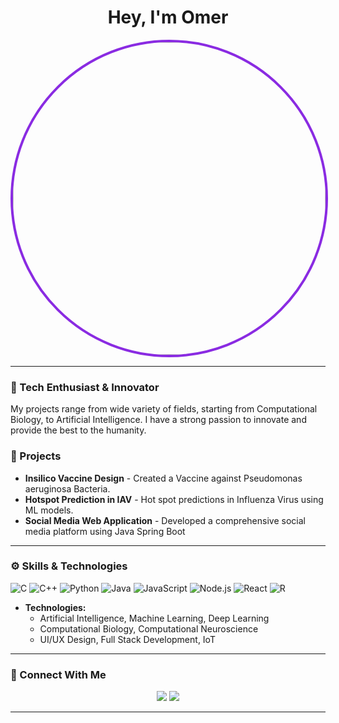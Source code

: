 
<h1 align="center">Hey, I'm Omer</h1>

<p align="center">
  <img src="https://i.pinimg.com/originals/11/ae/23/11ae2321cb1ba13d2e2c0a37b5ade342.gif" width="500" style="border-radius: 50%; border: 4px solid #8a2be2;">
</p>

---

### 🧠 Tech Enthusiast & Innovator

My projects range from wide variety of fields, starting from Computational Biology, to Artificial Intelligence. I have a strong passion to innovate and provide the best to the humanity. 

### 💼 Projects

- **Insilico Vaccine Design** - Created a Vaccine against Pseudomonas aeruginosa Bacteria.
- **Hotspot Prediction in IAV** - Hot spot predictions in Influenza Virus using ML models.
- **Social Media Web Application** -  Developed a comprehensive social media platform using Java Spring Boot

---

### ⚙️ Skills & Technologies

![C](https://img.shields.io/badge/Code-C-informational?style=flat&logo=c&logoColor=white&color=00599C)
![C++](https://img.shields.io/badge/Code-C++-informational?style=flat&logo=c%2B%2B&logoColor=white&color=00599C)
![Python](https://img.shields.io/badge/Code-Python-informational?style=flat&logo=python&logoColor=white&color=3776AB)
![Java](https://img.shields.io/badge/Code-Java-informational?style=flat&logo=java&logoColor=white&color=FF4500)
![JavaScript](https://img.shields.io/badge/Code-JavaScript-informational?style=flat&logo=javascript&logoColor=white&color=F7DF1E)
![Node.js](https://img.shields.io/badge/Backend-Node.js-informational?style=flat&logo=node.js&logoColor=white&color=339933)
![React](https://img.shields.io/badge/Framework-React-informational?style=flat&logo=react&logoColor=white&color=61DAFB)
![R](https://img.shields.io/badge/Code-R-informational?style=flat&logo=r&logoColor=white&color=276DC3)


- **Technologies:** 
  - Artificial Intelligence, Machine Learning, Deep Learning
  - Computational Biology, Computational Neuroscience
  - UI/UX Design, Full Stack Development, IoT

---

<!-- ### 💡 Highlights

- 🏆 **Creator of J.A.R.V.I.S.**
- 🏅 **Built the Iron Man Suit (Now at Version 42)**
- 🏢 **CEO of Stark Industries**
- 🎙️ **Speaker at Global Tech Summits**
- 🌱 **Promoter of Clean Energy through Arc Reactor Technology**

--- -->

### 🔗 Connect With Me

<p align="center">
  <a href="https://www.linkedin.com/in/omer-syed-/"><img src="https://img.shields.io/badge/LinkedIn-Connect-blue?style=for-the-badge&logo=linkedin"></a>
<!--  <a href="https://twitter.com/YourTwitterHandle"><img src="https://img.shields.io/badge/Twitter-Follow-%231DA1F2?style=for-the-badge&logo=twitter&logoColor=white"></a> -->
  <a href="mailto:syedmohammadomerali@gmail.com"><img src="https://img.shields.io/badge/Email-Contact%20Me-990000?style=for-the-badge&logo=gmail&logoColor=white"></a>
</p>

---

